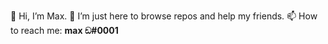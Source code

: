 👋 Hi, I’m Max.
👀 I’m just here to browse repos and help my friends.
📫 How to reach me: **max ඞ#0001**

<!---
6hartmann/6hartmann is a ✨ special ✨ repository because its `README.md` (this file) appears on your GitHub profile.
You can click the Preview link to take a look at your changes.
--->
